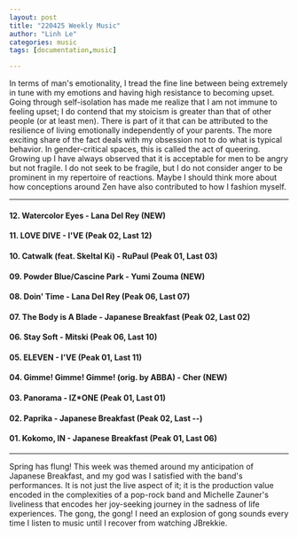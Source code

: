 ```yaml
---
layout: post
title: "220425 Weekly Music"
author: "Linh Le"
categories: music
tags: [documentation,music]

---
```


In terms of man's emotionality, I tread the fine line between being extremely in tune with my emotions and having high resistance to becoming upset. Going through self-isolation has made me realize that I am not immune to feeling upset; I do contend that my stoicism is greater than that of other people (or at least men). There is part of it that can be attributed to the resilience of living emotionally independently of your parents. The more exciting share of the fact deals with my obsession not to do what is typical behavior. In gender-critical spaces, this is called the act of queering. Growing up I have always observed that it is acceptable for men to be angry but not fragile. I do not seek to be fragile, but I do not consider anger to be prominent in my repertoire of reactions. Maybe I should think more about how conceptions around Zen have also contributed to how I fashion myself.
<hr>
<h4>12. Watercolor Eyes - Lana Del Rey              (NEW)</h4>
<h4>11. LOVE DIVE - I'VE                            (Peak 02, Last 12)</h4>
<h4>10. Catwalk (feat. Skeltal Ki) - RuPaul         (Peak 01, Last 03)</h4>
<h4>09. Powder Blue/Cascine Park - Yumi Zouma       (NEW)</h4>
<h4>08. Doin' Time - Lana Del Rey                   (Peak 06, Last 07)</h4>
<h4>07. The Body is A Blade - Japanese Breakfast    (Peak 02, Last 02)</h4>
<h4>06. Stay Soft - Mitski                          (Peak 06, Last 10)</h4>
<h4>05. ELEVEN - I'VE                               (Peak 01, Last 11)</h4>
<h4>04. Gimme! Gimme! Gimme! (orig. by ABBA) - Cher (NEW)</h4>
<h4>03. Panorama - IZ*ONE                           (Peak 01, Last 01)</h4>
<h4>02. Paprika - Japanese Breakfast                (Peak 02, Last --)</h4>
<h4>01. Kokomo, IN - Japanese Breakfast             (Peak 01, Last 06)</h4>
<hr>
Spring has flung! This week was themed around my anticipation of Japanese Breakfast, and my god was I satisfied with the band's performances. It is not just the live aspect of it; it is the production value encoded in the complexities of a pop-rock band and Michelle Zauner's liveliness that encodes her joy-seeking journey in the sadness of life experiences. The gong, the gong! I need an explosion of gong sounds every time I listen to music until I recover from watching JBrekkie.